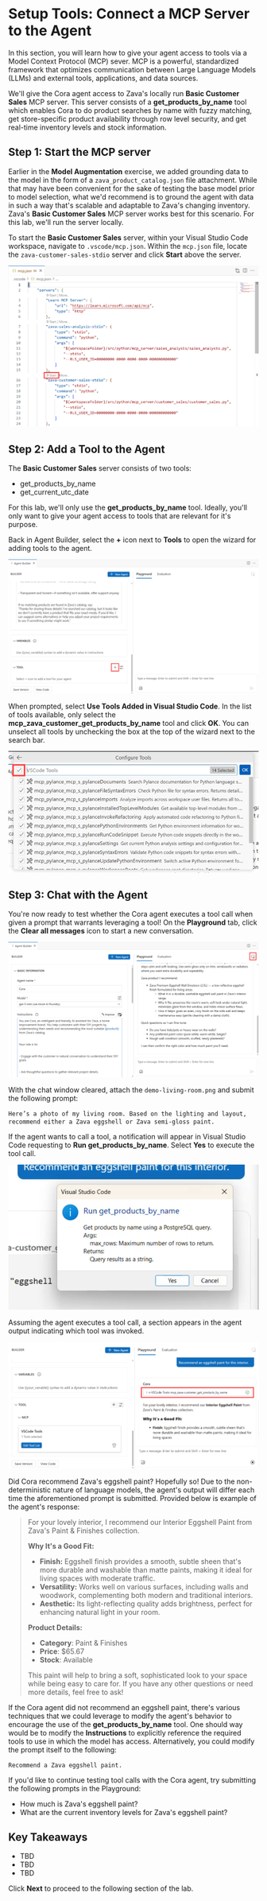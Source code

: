 # Setup Tools: Connect a MCP Server to the Agent

In this section, you will learn how to give your agent access to tools via a Model Context Protocol (MCP) sever. MCP is a powerful, standardized framework that optimizes communication between Large Language Models (LLMs) and external tools, applications, and data sources.

We'll give the Cora agent access to Zava's locally run **Basic Customer Sales** MCP server. This server consists of a **get_products_by_name** tool which enables Cora to do product searches by name with fuzzy matching, get store-specific product availability through row level security, and get real-time inventory levels and stock information.

## Step 1: Start the MCP server

Earlier in the **Model Augmentation** exercise, we added grounding data to the model in the form of a `zava_product_catalog.json` file attachment. While that may have been convenient for the sake of testing the base model prior to model selection, what we'd recommend is to ground the agent with data in such a way that's scalable and adaptable to Zava's changing inventory. Zava's **Basic Customer Sales** MCP server works best for this scenario. For this lab, we'll run the server locally.

To start the **Basic Customer Sales** server, within your Visual Studio Code workspace, navigate to `.vscode/mcp.json`. Within the `mcp.json` file, locate the `zava-customer-sales-stdio` server and click **Start** above the server.

![Start Zava MCP Server](../../img/start-zava-mcp-server.png)

## Step 2: Add a Tool to the Agent

The **Basic Customer Sales** server consists of two tools:
- get_products_by_name
- get_current_utc_date

For this lab, we'll only use the **get_products_by_name** tool. Ideally, you'll only want to give your agent access to tools that are relevant for it's purpose.

Back in Agent Builder, select the **+** icon next to **Tools** to open the wizard for adding tools to the agent. 

![Add tool.](../../img/add-tool.png)

When prompted, select **Use Tools Added in Visual Studio Code**. In  the list of tools available, only select the **mcp_zava_customer_get_products_by_name** tool and click **OK**. You can unselect all tools by unchecking the box at the top of the wizard next to the search bar.

![Deselect all tools.](../../img/deselect-all-tools.png)

## Step 3: Chat with the Agent

You're now ready to test whether the Cora agent executes a tool call when given a prompt that warrants leveraging a tool! On the **Playground** tab, click the **Clear all messages** icon to start a new conversation.

![Clear all messages.](../../img/clear-all-messages.png)

With the chat window cleared, attach the `demo-living-room.png` and submit the following prompt:

```
Here’s a photo of my living room. Based on the lighting and layout, recommend either a Zava eggshell or Zava semi-gloss paint.
```

If the agent wants to call a tool, a notification will appear in Visual Studio Code requesting to **Run get_products_by_name**. Select **Yes** to execute the tool call.

![Yes run tool.](../../img/yes-run-tool.png)

Assuming the agent executes a tool call, a section appears in the agent output indicating which tool was invoked.

![Tool call in the agent's output.](../../img/tool-call.png)

Did Cora recommend Zava's eggshell paint? Hopefully so! Due to the non-deterministic nature of language models, the agent's output will differ each time the aforementioned prompt is submitted. Provided below is example of the agent's response:

> For your lovely interior, I recommend our Interior Eggshell Paint from Zava's Paint & Finishes collection.  
>  
> **Why It's a Good Fit:**  
>  
> - **Finish:** Eggshell finish provides a smooth, subtle sheen that's more durable and washable than matte paints, making it ideal for living spaces with moderate traffic.  
> - **Versatility:** Works well on various surfaces, including walls and woodwork, complementing both modern and traditional interiors.  
> - **Aesthetic:** Its light-reflecting quality adds brightness, perfect for enhancing natural light in your room.  
>  
> **Product Details:**  
>  
> - **Category**: Paint & Finishes  
> - **Price**: $65.67  
> - **Stock**: Available  
>  
> This paint will help to bring a soft, sophisticated look to your space while being easy to care for. If you have any other questions or need more details, feel free to ask!

If the Cora agent did not recommend an eggshell paint, there's various techniques that we could leverage to modify the agent's behavior to encourage the use of the **get_products_by_name** tool. One should way would be to modify the **Instructions** to explicitly reference the required tools to use in which the model has access. Alternatively, you could modify the prompt itself to the following:

```
Recommend a Zava eggshell paint.
```

If you'd like to continue testing tool calls with the Cora agent, try submitting the following prompts in the Playground:

- How much is Zava's eggshell paint?
- What are the current inventory levels for Zava's eggshell paint?

## Key Takeaways

- TBD
- TBD
- TBD

Click **Next** to proceed to the following section of the lab.